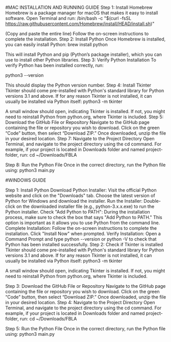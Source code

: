 #MAC INSTALLATION AND RUNNING GUIDE
Step 1: Install Homebrew
Homebrew is a package manager for macOS that makes it easy to install software. Open Terminal and run:
/bin/bash -c "$(curl -fsSL https://raw.githubusercontent.com/Homebrew/install/HEAD/install.sh)"

(Copy and paste the entire line)
Follow the on-screen instructions to complete the installation.
Step 2: Install Python
Once Homebrew is installed, you can easily install Python:
brew install python

This will install Python and pip (Python’s package installer), which you can use to install other Python libraries.
Step 3: Verify Python Installation
To verify Python has been installed correctly, run:

python3 --version

This should display the Python version number.
Step 4: Install Tkinter
Tkinter should come pre-installed with Python's standard library for Python versions 3.1 and above. If for any reason Tkinter is not installed, it can usually be installed via Python itself:
python3 -m tkinter

A small window should open, indicating Tkinter is installed. If not, you might need to reinstall Python from python.org, where Tkinter is included.
Step 5: Download the GitHub File or Repository
Navigate to the GitHub page containing the file or repository you wish to download. Click on the green “Code” button, then select “Download ZIP.” Once downloaded, unzip the file in your desired location.
Step 7: Navigate to the Project Directory
Open Terminal, and navigate to the project directory using the cd command. For example, if your project is located in Downloads folder and named project-folder, run:
cd ~/Downloads/FBLA

Step 8: Run the Python File
Once in the correct directory, run the Python file using:
python3 main.py


#WINDOWS GUIDE

Step 1: Install Python
Download Python Installer:
Visit the official Python website and click on the "Downloads" tab. Choose the latest version of Python for Windows and download the installer.
Run the Installer:
Double-click on the downloaded installer file (e.g., python-3.x.x.exe) to run the Python installer.
Check "Add Python to PATH":
During the installation process, make sure to check the box that says "Add Python to PATH." This option is important as it allows you to use Python from the command line.
Complete Installation:
Follow the on-screen instructions to complete the installation. Click "Install Now" when prompted.
Verify Installation:
Open a Command Prompt and type python --version or python -V to check that Python has been installed successfully.
Step 2: Check if Tkinter is installed 
Tkinter should come pre-installed with Python's standard library for Python versions 3.1 and above. If for any reason Tkinter is not installed, it can usually be installed via Python itself:
python3 -m tkinter

A small window should open, indicating Tkinter is installed. If not, you might need to reinstall Python from python.org, where Tkinter is included.

Step 3: Download the GitHub File or Repository
Navigate to the GitHub page containing the file or repository you wish to download. Click on the green “Code” button, then select “Download ZIP.” Once downloaded, unzip the file in your desired location.
Step 4: Navigate to the Project Directory
Open Terminal, and navigate to the project directory using the cd command. For example, if your project is located in Downloads folder and named project-folder, run:
cd ~/Downloads/FBLA

Step 5: Run the Python File
Once in the correct directory, run the Python file using:
python3 main.py












